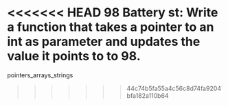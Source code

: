 <<<<<<< HEAD
98 Battery st: Write a function that takes a pointer to an int as parameter and updates the value it points to to 98.
=======
pointers_arrays_strings
>>>>>>> 44c74b5fa55a4c56c8d74fa9204bfa182a110b64
